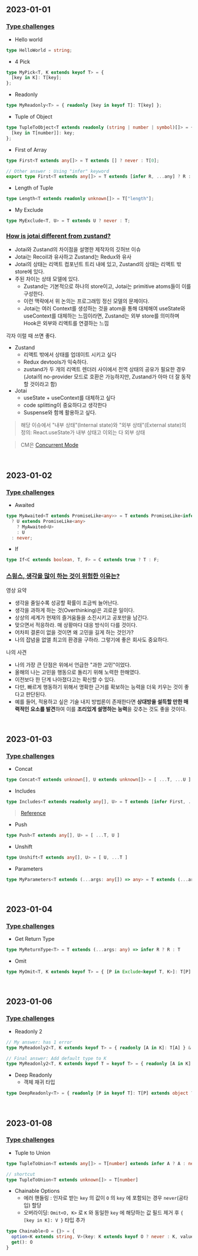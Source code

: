 ## 2023-01-01

### [Type challenges](https://github.com/type-challenges/type-challenges)

- Hello world

```typescript
type HelloWorld = string;
```

- 4 Pick

```typescript
type MyPick<T, K extends keyof T> = {
  [key in K]: T[key];
};
```

- Readonly

```typescript
type MyReadonly<T> = { readonly [key in keyof T]: T[key] };
```

- Tuple of Object

```typescript
type TupleToObject<T extends readonly (string | number | symbol)[]> = {
  [key in T[number]]: key;
};
```

- First of Array

```typescript
type First<T extends any[]> = T extends [] ? never : T[0];
```

```typescript
// Other answer : Using "infer" keyword
export type First<T extends any[]> = T extends [infer R, ...any] ? R : never;
```

- Length of Tuple

```typescript
type Length<T extends readonly unknown[]> = T["length"];
```

- My Exclude

```typescript
type MyExclude<T, U> = T extends U ? never : T;
```

### [How is jotai different from zustand?](https://github.com/pmndrs/jotai/issues/13)

- Jotai와 Zustand의 차이점을 설명한 제작자의 깃허브 이슈
- Jotai는 Recoil과 유사하고 Zustand는 Redux와 유사
- Jotai의 상태는 리액트 컴포넌트 트리 내에 있고, Zustand의 상태는 리액트 밖 store에 있다.
- 주된 차이는 상태 모델에 있다.
  - Zustand는 기본적으로 하나의 store이고, Jotai는 primitive atoms들이 이를 구성한다.
  - 이런 맥락에서 위 논의는 프로그래밍 정신 모델의 문제이다.
  - Jotai는 여러 Context를 생성하는 것을 atom을 통해 대체해여 useState와 useContext를 대체하는 느낌이라면, Zustand는 외부 store를 의미하며 Hook은 외부와 리액트를 연결하는 느낌

각자 이럴 때 쓰면 좋다.

- Zustand
  - 리액트 밖에서 상태를 업데이트 시키고 싶다
  - Redux devtools가 익숙하다.
  - zustand가 두 개의 리액트 렌더러 사이에서 전역 상태의 공유가 필요한 경우(Jotai의 no-provider 모드로 호환은 가능하지만, Zustand가 아마 더 잘 동작할 것이라고 함)
- Jotai
  - useState + useContext를 대체하고 싶다
  - code splitting이 중요하다고 생각한다
  - Suspense와 함께 활용하고 싶다.

> 해당 이슈에서 "내부 상태"(Internal state)와 "외부 상태"(External state)의 정의: React.useState가 내부 상태고 이외는 다 외부 상태

> CM은 [Concurrent Mode](https://reactjs.org/blog/2022/03/29/react-v18.html#what-is-concurrent-react)

<br/>

## 2023-01-02

### [Type challenges](https://github.com/type-challenges/type-challenges)

- Awaited

```typescript
type MyAwaited<T extends PromiseLike<any>> = T extends PromiseLike<infer U>
  ? U extends PromiseLike<any>
    ? MyAwaited<U>
    : U
  : never;
```

- If

```typescript
type If<C extends boolean, T, F> = C extends true ? T : F;
```

### [스윙스, 생각을 많이 하는 것이 위험한 이유는?](https://www.youtube.com/watch?v=LaBlk7fGIb0)

영상 요약

- 생각을 줄일수록 성공할 확률이 조금씩 늘어난다.
- 생각을 과하게 하는 것(Overthinking)은 괴로운 일이다.
- 상상의 세계가 현재의 즐거움들을 소진시키고 공포만을 남긴다.
- 맞으면서 적응하라. 매 상황마다 대응 방식이 다를 것이다.
- 어차피 결론이 없을 것이면 왜 고민을 길게 하는 것인가?
- 나의 잡념을 없앨 최고의 환경을 구하라. 그렇기에 좋은 회사도 중요하다.

나의 사견

- 나의 가장 큰 단점은 위에서 언급한 "과한 고민"이었다.
- 올해의 나는 고민을 행동으로 돌리기 위해 노력한 한해였다.
- 이전보다 한 단계 나아졌다고는 확신할 수 있다.
- 다만, 빠르게 행동하기 위해서 명확한 근거를 확보하는 능력을 더욱 키우는 것이 좋다고 판단된다.
- 예를 들어, 적용하고 싶은 기술 내지 방법론이 존재한다면 **상대방을 설득할 만한 매력적인 요소를 발견**하여 이를 **조리있게 설명하는 능력**을 갖추는 것도 좋을 것이다.

<br/>

## 2023-01-03

### [Type challenges](https://github.com/type-challenges/type-challenges)

- Concat

```typescript
type Concat<T extends unknown[], U extends unknown[]> = [ ...T, ...U ]
```

- Includes

```typescript
type Includes<T extends readonly any[], U> = T extends [infer First, ...infer Rest] ? Equal<First, U> extends true ? true : Includes<Rest, U> : false
```

> [Reference](https://nickangeli.com/posts/typescript-type-challenge-includes-walkthrough/)

- Push

```typescript
type Push<T extends any[], U> = [ ...T, U ]
```

- Unshift

```typescript
type Unshift<T extends any[], U> = [ U, ...T ]
```

- Parameters

```typescript
type MyParameters<T extends (...args: any[]) => any> = T extends (...args: infer A) => any ? A : []
```

<br/>

## 2023-01-04

### [Type challenges](https://github.com/type-challenges/type-challenges)

- Get Return Type

```typescript
type MyReturnType<T> = T extends (...args: any) => infer R ? R : T
```

- Omit

```typescript
type MyOmit<T, K extends keyof T> = { [P in Exclude<keyof T, K>]: T[P] }
```

<br/>

## 2023-01-06

### [Type challenges](https://github.com/type-challenges/type-challenges)

- Readonly 2

```typescript
// My answer: has 1 error
type MyReadonly2<T, K extends keyof T> = { readonly [A in K]: T[A] } & { [B in Exclude<keyof T, K>]: T[B] }

// Final answer: Add default type to K
type MyReadonly2<T, K extends keyof T = keyof T> = { readonly [A in K]: T[A] } & { [B in Exclude<keyof T, K>]: T[B] }
```

- Deep Readonly
  - 객체 재귀 타입

```typescript
type DeepReadonly<T> = { readonly [P in keyof T]: T[P] extends object ? T[P] extends Function ? T[P] : DeepReadonly<T[P]> : T[P] }
```

<br/>

## 2023-01-08

### [Type challenges](https://github.com/type-challenges/type-challenges)


- Tuple to Union

```typescript
type TupleToUnion<T extends any[]> = T[number] extends infer A ? A : never

// shortcut
type TupleToUnion<T extends unknown[]> = T[number]
```

- Chainable Options
  - 에러 핸들링 : 인자로 받는 `key` 의 값이 `O` 의 `key` 에 포함되는 경우 `never`(공타입) 할당
  - 오버라이딩: `Omit<O, K>` 로 `K` 와 동일한 `key` 에 해당하는 값 필드 제거 후 `{ [key in K]: V }` 타입 추가

```typescript
type Chainable<O = {}> = {
  option<K extends string, V>(key: K extends keyof O ? never : K, value: V): Chainable<Omit<O, K> & { [key in K]: V }> 
  get(): O
}
```
